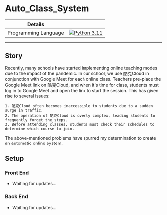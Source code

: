# Auto_Class_System

| Details            |              |
|-----------------------|---------------|
| Programming Language |  [![Python 3.11](https://img.shields.io/badge/python-3.11-blue.svg)](https://www.python.org/downloads/release/python-311/) |
- - -



##  Story

Recently, many schools have started implementing online teaching modes due to the impact of the pandemic. In our school, we use 酷克Cloud in conjunction with Google Meet for each online class. Teachers pre-place the Google Meet link on 酷克Cloud, and when it's time for class, students must log in to Google Meet and open the link to start the session. This has given rise to several issues:

    1. 酷克Cloud often becomes inaccessible to students due to a sudden surge in traffic.
    2. The operation of 酷克Cloud is overly complex, leading students to frequently forget the steps.
    3. Before attending classes, students must check their schedules to determine which course to join.

The above-mentioned problems have spurred my determination to create an automatic online system.

##  Setup
### Front End 
- Waiting for updates...

### Back End
- Waiting for updates...










